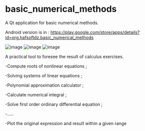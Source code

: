 # basic_numerical_methods
A Qt application for basic numerical methods.

Android version is in : https://play.google.com/store/apps/details?id=org.hafsoftdz.basic_numerical_methods

![image](https://user-images.githubusercontent.com/45327274/128609544-467553bf-8ff1-4e65-a197-cbac02710120.png)
![image](https://user-images.githubusercontent.com/45327274/128609622-f3787d3e-8ceb-46aa-befb-75d648969996.png)
![image](https://user-images.githubusercontent.com/45327274/128609639-944460b2-7788-4f79-ba44-1c4b4bca5fe3.png)

A practical tool to foresee the result of calculus exercises.

-Compute roots of nonlinear equations ;

-Solving systems of linear equations ;

-Polynomial approximation calculator ;

-Calculate numerical integral ;

-Solve first order ordinary differential equation ;

-.....

-Plot the original expression and result within a given range

